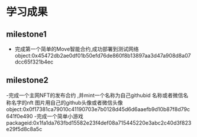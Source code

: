 # 学习成果

## milestone1
- 完成第一个简单的Move智能合约,成功部署到测试网络
object:0x45472db2ae0df01b50efd76de860f8b13897aa3d47a908d8a07dcc65f321b4ec

## milestone2
-完成一个主网NFT的发布合约 ,并mint一个名称为自己githubid 名称或者微信名称名字的nft 图片用自己的github头像或者微信头像
object:0x0f17381ca79010c41190703e7b0128d45d6d6aaefb9d10b87f8d79c641f0e490
-完成一个简单小游戏
packageid:0x1fa1da763fbd15582e23f4def08a715445220e3abc2c40d3f823e29f5d8c8a5c
